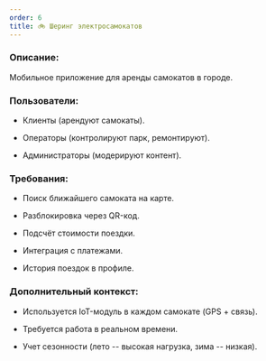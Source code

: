 ```yaml
---
order: 6
title: 🚲 Шеринг электросамокатов
---
```


### **Описание:**

Мобильное приложение для аренды самокатов в городе.

### **Пользователи:**

-  Клиенты (арендуют самокаты).

-  Операторы (контролируют парк, ремонтируют).

-  Администраторы (модерируют контент).

### **Требования:**

-  Поиск ближайшего самоката на карте.

-  Разблокировка через QR-код.

-  Подсчёт стоимости поездки.

-  Интеграция с платежами.

-  История поездок в профиле.

### **Дополнительный контекст:**

-  Используется IoT-модуль в каждом самокате (GPS + связь).

-  Требуется работа в реальном времени.

-  Учет сезонности (лето -- высокая нагрузка, зима -- низкая).